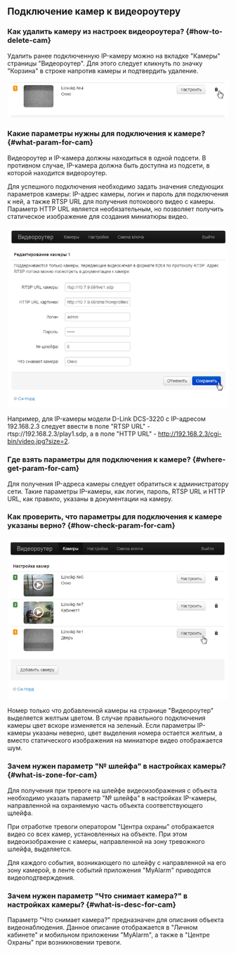 ## Подключение камер к видеороутеру

### Как удалить камеру из настроек видеороутера? {#how-to-delete-cam}

Удалить ранее подключенную IP-камеру можно на вкладке "Камеры" страницы "Видеороутер". Для этого следует кликнуть по значку "Корзина" в строке напротив камеры и подтвердить удаление. 

![Удаление подключенной к видеороутеру камеры][id-02-02-01]

### Какие параметры нужны для подключения к камере? {#what-param-for-cam}

Видеороутер и IP-камера должны находиться в одной подсети. В противном случае, IP-камера должна быть доступна из подсети, в которой находится видеороутер.

Для успешного подключения необходимо задать значения следующих параметров камеры: IP-адрес камеры, логин и пароль для подключения к ней, а также RTSP URL для получения потокового видео с камеры. Параметр HTTP URL является необязательным, но позволяет получить статическое изображение для создания миниатюры видео.

![Параметры для подключения камеры к видеороутеру][id-02-02-02]

Например, для IP-камеры модели D-Link DCS-3220 с IP-адресом 192.168.2.3 следует ввести в поле "RTSP URL" - rtsp://192.168.2.3/play1.sdp, а в поле "HTTP URL" - http://192.168.2.3/cgi-bin/video.jpg?size=2.

### Где взять параметры для подключения к камере? {#where-get-param-for-cam}

Для получения IP-адреса камеры следует обратиться к администратору сети. Такие параметры IP-камеры, как логин, пароль, RTSP URL и HTTP URL, как правило, указаны в документации на камеру.

### Как проверить, что параметры для подключения к камере указаны верно? {#how-check-param-for-cam}

![Список подключенных к видеороутеру камер][id-02-02-03]

Номер только что добавленной камеры на странице "Видеороутер" выделяется желтым цветом. В случае правильного подключения камеры цвет вскоре изменяется на зеленый. Если параметры IP-камеры указаны неверно, цвет выделения номера остается желтым, а вместо статического изображения на миниатюре видео отображается шум.

### Зачем нужен параметр "№ шлейфа" в настройках камеры? {#what-is-zone-for-cam}

Для получения при тревоге на шлейфе видеоизображения с объекта необходимо указать параметр "№ шлейфа" в настройках IP-камеры, направленной на охраняемую часть объекта соответствующего щлейфа. 

При отработке тревоги оператором "Центра охраны" отображается видео со всех камер, установленных на объекте. При этом видеоизображение с камеры, направленной на зону тревожного шлейфа, выделяется.

Для каждого события, возникающего по шлейфу с направленной на его зону камерой, в ленте событий приложения "MyAlarm" приводятся видеоподтверждения.

### Зачем нужен параметр "Что снимает камера?" в настройках камеры? {#what-is-desc-for-cam}

Параметр "Что снимает камера?" предназначен для описания объекта видеонаблюдения. Данное описание отображается в "Личном кабинете" и мобильном приложении "MyAlarm", а также в "Центре Охраны" при возникновении тревоги.

[id-02-02-01]: img/EngFaq02-RemoveCamera.png "Удаление подключенной к видеороутеру камеры"
[id-02-02-02]: img/EngFaq02-CameraSettings.png "Параметры для подключения камеры к видеороутеру"
[id-02-02-03]: img/EngFaq02-CameraList.png "Список подключенных к видеороутеру камер"
